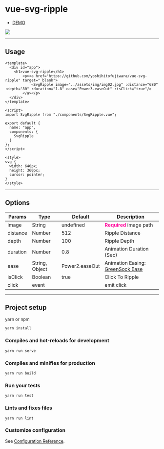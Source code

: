 # vue-svg-ripple

<ul>
	<li><a href="https://yoshihitofujiwara.github.io/vue-svg-ripple/index.html" target="_blank">DEMO</a></li>
</ul>

<img src="sample.gif" />

___
## Usage

```
<template>
  <div id="app">
    <h1>vue-svg-ripple</h1>
		<p><a href="https://github.com/yoshihitofujiwara/vue-svg-ripple" target="_blank">
			<SvgRipple image="../assets/img/img02.jpg" :distance="680"  :depth="80" :duration="1.8" ease="Power3.easeOut" :isClick="true"/>
		</a></p>
  </div>
</template>

<script>
import SvgRipple from "./components/SvgRipple.vue";

export default {
  name: "app",
  components: {
    SvgRipple
  }
};
</script>

<style>
svg {
  width: 640px;
  height: 360px;
  cursor: pointer;
}
</style>

```

___
## Options

|Params|Type|Default|Description|
|----|----|----|----|
|image|String|undefined|<strong style="color:#f09">Required</strong> image path|
|distance|Number|512|Ripple Distance|
|depth|Number|100|Ripple Depth|
|duration|Number|0.8|Animation Duration (Sec)|
|ease|String, Object|Power2.easeOut|Animation Easing: <a href="https://greensock.com/docs/Easing" target="_blank">GreenSock Ease</a>|
|isClick|Boolean|true|Click To Ripple|
|click|event| | emit click |
___


## Project setup
yarn or npm

```
yarn install
```

### Compiles and hot-reloads for development
```
yarn run serve
```

### Compiles and minifies for production
```
yarn run build
```

### Run your tests
```
yarn run test
```

### Lints and fixes files
```
yarn run lint
```

### Customize configuration
See [Configuration Reference](https://cli.vuejs.org/config/).
